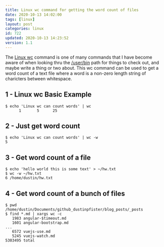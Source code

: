 ```yaml
---
title: Linux wc command for getting the word count of files
date: 2020-10-13 14:02:00
tags: [linux]
layout: post
categories: linux
id: 722
updated: 2020-10-13 14:23:52
version: 1.1
---
```


The [Linux wc](https://en.wikipedia.org/wiki/Wc_%28Unix%29) command is one of many commands that I have become aware of when looking thru the [\/user\/bin](http://www.linfo.org/usr_bin.html) path for things to check out, and maybe write a thing or two about. This wc command can be used to get a word count of a text file where a word is a non-zero length string of charicters between whitespace.

<!-- more -->

## 1 - Linux wc Basic Example

```
$ echo 'Linux wc can count words' | wc
      1       5      25
```

## 2 - Just get word count

```
$ echo 'Linux wc can count words' | wc -w
5
```

## 3 - Get word count of a file

```
$ echo 'hello world this is some text' > ~/hw.txt
$ wc -w ~/hw.txt
6 /home/dustin/hw.txt
```

## 4 - Get word count of a bunch of files

```
$ pwd
/home/dustin/Documents/github_dustinpfister/blog_posts/_posts
$ find *.md | xargs wc -c
   1983 angular-$timeout.md
   1601 angular-bootstrap.md
...
   6572 vuejs-use.md
   5245 vuejs-watch.md
5303495 total
```


